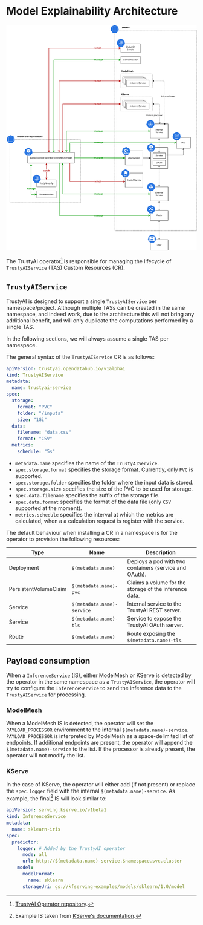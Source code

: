 # Model Explainability Architecture

![Model Explainability Diagram](diagram.png)

The TrustyAI operator[^operator] is responsible for managing the lifecycle of `TrustyAIService` (TAS) Custom Resources (CR).

## `TrustyAIService`

TrustyAI is designed to support a single `TrustyAIService` per namespace/project. Although multiple TASs can be created in the same namespace, and indeed work, due to the architecture this will not bring any additional benefit, and will only duplicate the computations performed by a single TAS.

In the following sections, we will always assume a single TAS per namespace.

The general syntax of the `TrustyAIService` CR is as follows:

```yaml
apiVersion: trustyai.opendatahub.io/v1alpha1
kind: TrustyAIService
metadata:
  name: trustyai-service
spec:
  storage:
    format: "PVC"
    folder: "/inputs"
    size: "1Gi"
  data:
    filename: "data.csv"
    format: "CSV"
  metrics:
    schedule: "5s"
```

- `metadata.name` specifies the name of the `TrustyAIService`.
- `spec.storage.format` specifies the storage format. Currently, only `PVC` is supported.
- `spec.storage.folder` specifies the folder where the input data is stored.
- `spec.storage.size` specifies the size of the PVC to be used for storage.
- `spec.data.filename` specifies the suffix of the storage file.
- `spec.data.format` specifies the format of the data file (only `CSV` supported at the moment).
- `metrics.schedule` specifies the interval at which the metrics are calculated, when a a calculation request is register with the service.

The default behaviour when installing a CR in a namespace is for the operator to provision the following resources:

| Type                  | Name                     | Description                                        |
|-----------------------|--------------------------|----------------------------------------------------|
| Deployment            | `$(metadata.name)`       | Deploys a pod with two containers (service and OAuth). |
| PersistentVolumeClaim | `$(metadata.name)-pvc`   | Claims a volume for the storage of the inference data. |
| Service               | `$(metadata.name)-service`| Internal service to the TrustyAI REST server.     |
| Service               | `$(metadata.name)-tls`   | Service to expose the TrustyAI OAuth server.      |
| Route                 | `$(metadata.name)`       | Route exposing the `$(metadata.name)-tls`.        |

## Payload consumption

When a `InferenceService` (IS), either ModelMesh or KServe is detected by the operator in the same namespace as a `TrustyAIService`, the operator will try to configure the `InferenceService` to send the inference data to the `TrustyAIService` for processing.

### ModelMesh

When a ModelMesh IS is detected, the operator will set the `PAYLOAD_PROCESSOR` environment to the internal `$(metadata.name)-service`. `PAYLOAD_PROCESSOR` is interpreted by ModelMesh as a space-delimited list of endpoints. If additional endpoints are present, the operator will append the `$(metadata.name)-service` to the list. If the processor is already present, the operator will not modify the list.

### KServe

In the case of KServe, the operator will either add (if not present) or replace the `spec.logger` field with the internal `$(metadata.name)-service`. As example, the final[^kserveis] IS will look similar to:

```yaml
apiVersion: serving.kserve.io/v1beta1
kind: InferenceService
metadata:
  name: sklearn-iris
spec:
  predictor:
    logger: # Added by the TrustyAI operator
      mode: all
      url: http://$(metadata.name)-service.$namespace.svc.cluster
    model:
      modelFormat:
        name: sklearn
      storageUri: gs://kfserving-examples/models/sklearn/1.0/model
```


[^operator]: [TrustyAI Operator repository](https://github.com/trustyai-explainability/trustyai-service-operator).
[^kserveis]: Example IS taken from [KServe's documentation](https://kserve.github.io/website/0.11/modelserving/logger/logger/#create-message-dumper).
